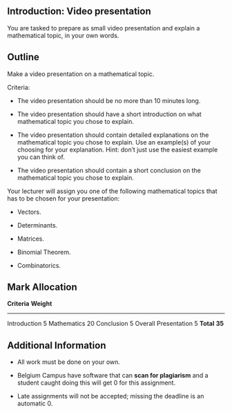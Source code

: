 ## Introduction: Video presentation

You are tasked to prepare as small video presentation and explain a
mathematical topic, in your own words.

## Outline

Make a video presentation on a mathematical topic.

Criteria:

-   The video presentation should be no more than 10 minutes long.

-   The video presentation should have a short introduction on what
    mathematical topic you chose to explain.

-   The video presentation should contain detailed explanations on the
    mathematical topic you chose to explain. Use an example(s) of your
    choosing for your explanation. Hint: don’t just use the easiest
    example you can think of.

-   The video presentation should contain a short conclusion on the
    mathematical topic you chose to explain.

Your lecturer will assign you one of the following mathematical topics
that has to be chosen for your presentation:

-   Vectors.

-   Determinants.

-   Matrices.

-   Binomial Theorem.

-   Combinatorics.

## Mark Allocation

**Criteria** **Weight**

---

Introduction 5
Mathematics 20
Conclusion 5
Overall Presentation 5
**Total** **35**

## Additional Information

-   All work must be done on your own.

-   Belgium Campus have software that can **scan for plagiarism** and a
    student caught doing this will get 0 for this assignment.

-   Late assignments will not be accepted; missing the deadline is an
    automatic 0.
